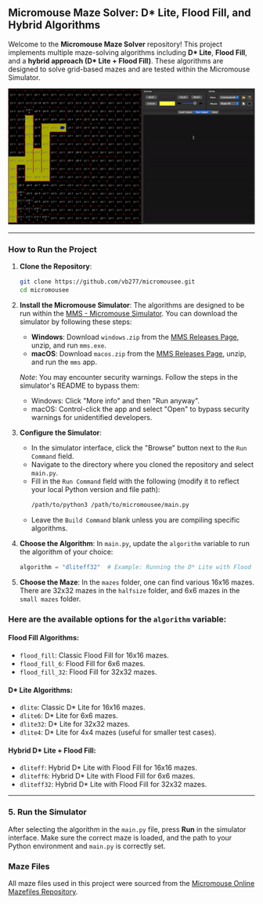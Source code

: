 ## Micromouse Maze Solver: D\* Lite, Flood Fill, and Hybrid Algorithms

Welcome to the **Micromouse Maze Solver** repository! This project implements multiple maze-solving algorithms including **D\* Lite**, **Flood Fill**, and a **hybrid approach (D\* Lite + Flood Fill)**. These algorithms are designed to solve grid-based mazes and are tested within the Micromouse Simulator.

![](ScreenRecording2024-09-21at10.56.53-ezgif.com-video-to-gif-converter.gif)

---

### How to Run the Project

1. **Clone the Repository**:

   ```bash
   git clone https://github.com/vb277/micromousee.git
   cd micromousee
   ```

2. **Install the Micromouse Simulator**:
   The algorithms are designed to be run within the [MMS - Micromouse Simulator](https://github.com/mackorone/mms). You can download the simulator by following these steps:

   - **Windows**: Download `windows.zip` from the [MMS Releases Page](https://github.com/mackorone/mms/releases), unzip, and run `mms.exe`.
   - **macOS**: Download `macos.zip` from the [MMS Releases Page](https://github.com/mackorone/mms/releases), unzip, and run the `mms` app.

   _Note_: You may encounter security warnings. Follow the steps in the simulator's README to bypass them:

   - Windows: Click "More info" and then "Run anyway".
   - macOS: Control-click the app and select "Open" to bypass security warnings for unidentified developers.

3. **Configure the Simulator**:

   - In the simulator interface, click the "Browse" button next to the `Run Command` field.
   - Navigate to the directory where you cloned the repository and select `main.py`.
   - Fill in the `Run Command` field with the following (modify it to reflect your local Python version and file path):
     ```bash
     /path/to/python3 /path/to/micromousee/main.py
     ```
   - Leave the `Build Command` blank unless you are compiling specific algorithms.

4. **Choose the Algorithm**:
   In `main.py`, update the `algorithm` variable to run the algorithm of your choice:

   ```python
   algorithm = "dliteff32"  # Example: Running the D* Lite with Flood Fill hybrid for 32x32 mazes
   ```

5. **Choose the Maze**:
   In the `mazes` folder, one can find various 16x16 mazes. There are 32x32 mazes in the `halfsize` folder, and 6x6 mazes in the `small mazes` folder.

### Here are the available options for the `algorithm` variable:

#### **Flood Fill Algorithms**:

- `flood_fill`: Classic Flood Fill for 16x16 mazes.
- `flood_fill_6`: Flood Fill for 6x6 mazes.
- `flood_fill_32`: Flood Fill for 32x32 mazes.

#### **D\* Lite Algorithms**:

- `dlite`: Classic D\* Lite for 16x16 mazes.
- `dlite6`: D\* Lite for 6x6 mazes.
- `dlite32`: D\* Lite for 32x32 mazes.
- `dlite4`: D\* Lite for 4x4 mazes (useful for smaller test cases).

#### **Hybrid D\* Lite + Flood Fill**:

- `dliteff`: Hybrid D\* Lite with Flood Fill for 16x16 mazes.
- `dliteff6`: Hybrid D\* Lite with Flood Fill for 6x6 mazes.
- `dliteff32`: Hybrid D\* Lite with Flood Fill for 32x32 mazes.

---

### 5. Run the Simulator

After selecting the algorithm in the `main.py` file, press **Run** in the simulator interface. Make sure the correct maze is loaded, and the path to your Python environment and `main.py` is correctly set.

### Maze Files

All maze files used in this project were sourced from the [Micromouse Online Mazefiles Repository](https://github.com/micromouseonline/mazefiles/tree/master).

